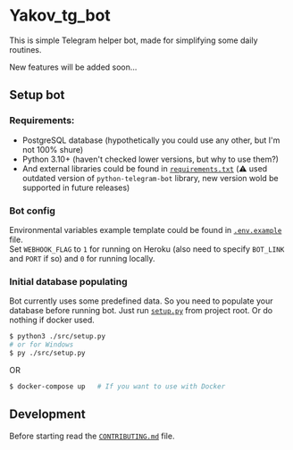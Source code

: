 # Yakov_tg_bot

This is simple Telegram helper bot, made for simplifying some daily routines.

New features will be added soon...


## Setup bot

### Requirements:

- PostgreSQL database (hypothetically you could use any other, but I'm not 100% shure)
- Python 3.10+ (haven't checked lower versions, but why to use them?)
- And external libraries could be found in [`requirements.txt`](./requirements.txt) 
(⚠️ used outdated version of `python-telegram-bot` library, new version wold be supported in future releases)


### Bot config

Environmental variables example template could be found in [`.env.example`](./.env.example)
file.  
Set `WEBHOOK_FLAG` to `1` for running on Heroku (also need to specify `BOT_LINK` and `PORT` if so) and `0` for running locally.


### Initial database populating

Bot currently uses some predefined data. So you need to populate your database before 
running bot. Just run [`setup.py`](./src/setup.py) from project root. Or do nothing if docker used.

```bash
$ python3 ./src/setup.py
# or for Windows  
$ py ./src/setup.py
```

OR

```bash
$ docker-compose up   # If you want to use with Docker 
```

## Development

Before starting read the [`CONTRIBUTING.md`](./CONTRIBUTING.md) file.